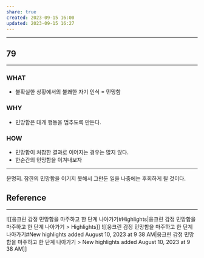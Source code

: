 ```yaml
---
share: true
created: 2023-09-15 16:00
updated: 2023-09-15 16:27
---
```


---
## 79
---
### WHAT
- 불확실한 상황에서의 불쾌한 자기 인식 = 민망함
### WHY
- 민망함은 대개 행동을 멈추도록 만든다.
### HOW
- 민망함이 처참한 결과로 이어지는 경우는 많지 않다.
- 한순간의 민망함을 이겨내보자
---

분명히.
잠깐의 민망함을 이기지 못해서 그만둔 일을
나중에는 후회하게 될 것이다.

## Reference
---
![[웅크린 감정  민망함을 마주하고 한 단계 나아가기#Highlights|웅크린 감정  민망함을 마주하고 한 단계 나아가기 > Highlights]]
![[웅크린 감정  민망함을 마주하고 한 단계 나아가기#New highlights added August 10, 2023 at 9 38 AM|웅크린 감정  민망함을 마주하고 한 단계 나아가기 > New highlights added August 10, 2023 at 9 38 AM]]
